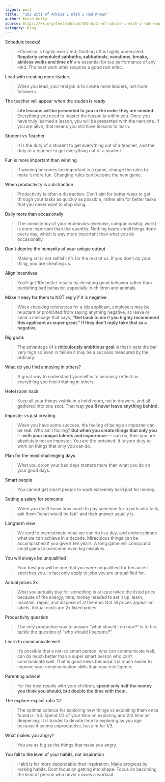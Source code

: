 ```yaml
---
layout: post
title:  "103 Bits of Advice I Wish I Had Known"
author: Kevin Kelly
source: https://kk.org/thetechnium/103-bits-of-advice-i-wish-i-had-known/
category: blog
---
```


Schedule breaks!

> Efficiency is highly overrated; Goofing off is highly underrated. **Regularly scheduled sabbaths, sabbaticals, vacations, breaks, aimless walks and time off** are essential for top performance of any kind. The best work ethic requires a good rest ethic.

Lead with creating more leaders

> When you lead, your real job is to create more leaders, not more followers.

The teacher will appear when the studen is ready

> **Life lessons will be presented to you in the order they are needed.** Everything you need to master the lesson is within you. Once you have truly learned a lesson, you will be presented with the next one. If you are alive, that means you still have lessons to learn.

Student vs Teacher

> It is the duty of a student to get everything out of a teacher, and the duty of a teacher to get everything out of a student.

Fun is more important than winning

> If winning becomes too important in a game, change the rules to make it more fun. Changing rules can become the new game.

When productivity is a distraction

> Productivity is often a distraction. Don’t aim for better ways to get through your tasks as quickly as possible, rather aim for better tasks that you never want to stop doing.

Daily more than occasionally

> The consistency of your endeavors (exercise, companionship, work) is more important than the quantity. Nothing beats small things done every day, which is way more important than what you do occasionally.

Don't deprive the humanity of your unique output

> Making art is not selfish; it’s for the rest of us. If you don’t do your thing, you are cheating us.

Align incentives

> You’ll get 10x better results by elevating good behavior rather than punishing bad behavior, especially in children and animals.

Make it easy for them to NOT reply if it is negative

> When checking references for a job applicant, employers may be reluctant or prohibited from saying anything negative, so leave or send a message that says, **“Get back to me if you highly recommend this applicant as super great.” If they don’t reply take that as a negative.**

Big goals

> The advantage of a **ridiculously ambitious goal** is that it sets the bar very high so even in failure it may be a success measured by the ordinary.

What do you find annoying in others?

> A great way to understand yourself is to seriously reflect on everything you find irritating in others.

Hotel room hack

> Keep all your things visible in a hotel room, not in drawers, and all gathered into one spot. That way **you’ll never leave anything behind.**

Imposter vs just creating

> When you have some success, the feeling of being an imposter can be real. Who am I fooling? **But when you create things that only you — with your unique talents and experience** — can do, then you are absolutely not an imposter. You are the ordained. It is your duty to work on things that only you can do.

Plan for the most challenging days

> What you do on your bad days matters more than what you do on your good days.

Smart people

> You cannot get smart people to work extremely hard just for money.

Setting a salary for someone

> When you don’t know how much to pay someone for a particular task, ask them “what would be fair” and their answer usually is.

Longterm view

> We tend to overestimate what we can do in a day, and underestimate what we can achieve in a decade. Miraculous things can be accomplished if you give it ten years. A long game will compound small gains to overcome even big mistakes.

You will always be unqualified

> Your best job will be one that you were unqualified for because it stretches you. In fact only apply to jobs you are unqualified for.

Actual prices 2x

> What you actually pay for something is at least twice the listed price because of the energy, time, money needed to set it up, learn, maintain, repair, and dispose of at the end. Not all prices appear on labels. Actual costs are 2x listed prices.

Productivity question

> The only productive way to answer “what should I do now?” is to first tackle the question of “who should I become?”

Learn to communicate well

> It’s possible that a not-so smart person, who can communicate well, can do much better than a super smart person who can’t communicate well. That is good news because it is much easier to improve your communication skills than your intelligence.

Parenting advice!

> For the best results with your children, **spend only half the money you think you should, but double the time with them.**

The explore-exploit ratio 1:2

> The optimal balance for exploring new things vs exploiting them once found is: 1/3. Spend 1/3 of your time on exploring and 2/3 time on deepening. It is harder to devote time to exploring as you age because it seems unproductive, but aim for 1/3.

What makes you angry?

> You are as big as the things that make you angry.

You fall to the level of your habits, not inspiration

> Habit is far more dependable than inspiration. Make progress by making habits. Dont focus on getting into shape. Focus on becoming the kind of person who never misses a workout.
